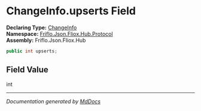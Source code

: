 ﻿<!--  
  <auto-generated>   
    The contents of this file were generated by a tool.  
    Changes to this file may be list if the file is regenerated  
  </auto-generated>   
-->

# ChangeInfo.upserts Field

**Declaring Type:** [ChangeInfo](../index.md)  
**Namespace:** [Friflo.Json.Fliox.Hub.Protocol](../../index.md)  
**Assembly:** Friflo.Json.Fliox.Hub

```csharp
public int upserts;
```

## Field Value

int

___

*Documentation generated by [MdDocs](https://github.com/ap0llo/mddocs)*
